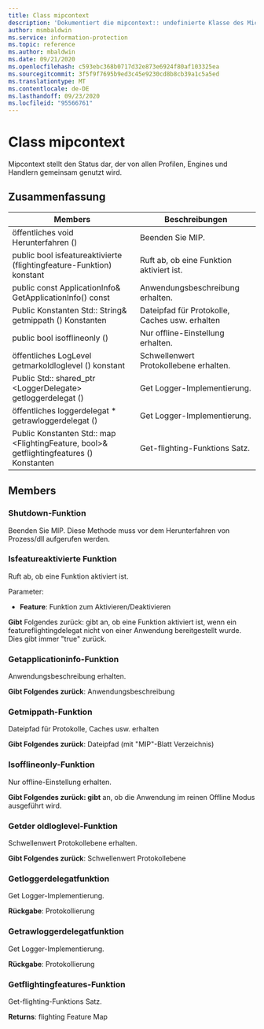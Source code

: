 ```yaml
---
title: Class mipcontext
description: 'Dokumentiert die mipcontext:: undefinierte Klasse des Microsoft Information Protection (MIP) SDK.'
author: msmbaldwin
ms.service: information-protection
ms.topic: reference
ms.author: mbaldwin
ms.date: 09/21/2020
ms.openlocfilehash: c593ebc368b0717d32e873e6924f80af103325ea
ms.sourcegitcommit: 3f5f9f7695b9ed3c45e9230cd8b8cb39a1c5a5ed
ms.translationtype: MT
ms.contentlocale: de-DE
ms.lasthandoff: 09/23/2020
ms.locfileid: "95566761"
---
```

# <a name="class-mipcontext"></a>Class mipcontext 
Mipcontext stellt den Status dar, der von allen Profilen, Engines und Handlern gemeinsam genutzt wird.
  
## <a name="summary"></a>Zusammenfassung
 Members                        | Beschreibungen                                
--------------------------------|---------------------------------------------
öffentliches void Herunterfahren ()  |  Beenden Sie MIP.
public bool isfeatureaktivierte (flightingfeature-Funktion) konstant  |  Ruft ab, ob eine Funktion aktiviert ist.
public const ApplicationInfo& GetApplicationInfo() const  |  Anwendungsbeschreibung erhalten.
Public Konstanten Std:: String& getmippath () Konstanten  |  Dateipfad für Protokolle, Caches usw. erhalten
public bool isofflineonly ()  |  Nur offline-Einstellung erhalten.
öffentliches LogLevel getmarkoldloglevel () konstant  |  Schwellenwert Protokollebene erhalten.
Public Std:: shared_ptr \<LoggerDelegate\> getloggerdelegat ()  |  Get Logger-Implementierung.
öffentliches loggerdelegat * getrawloggerdelegat ()  |  Get Logger-Implementierung.
Public Konstanten Std:: map \<FlightingFeature, bool\>& getflightingfeatures () Konstanten  |  Get-flighting-Funktions Satz.
  
## <a name="members"></a>Members
  
### <a name="shutdown-function"></a>Shutdown-Funktion
Beenden Sie MIP.
Diese Methode muss vor dem Herunterfahren von Prozess/dll aufgerufen werden.
  
### <a name="isfeatureenabled-function"></a>Isfeatureaktivierte Funktion
Ruft ab, ob eine Funktion aktiviert ist.

Parameter:  
* **Feature**: Funktion zum Aktivieren/Deaktivieren



  
**Gibt** Folgendes zurück: gibt an, ob eine Funktion aktiviert ist, wenn ein featureflightingdelegat nicht von einer Anwendung bereitgestellt wurde. Dies gibt immer "true" zurück.
  
### <a name="getapplicationinfo-function"></a>Getapplicationinfo-Funktion
Anwendungsbeschreibung erhalten.

  
**Gibt Folgendes zurück**: Anwendungsbeschreibung
  
### <a name="getmippath-function"></a>Getmippath-Funktion
Dateipfad für Protokolle, Caches usw. erhalten

  
**Gibt Folgendes zurück**: Dateipfad (mit "MIP"-Blatt Verzeichnis)
  
### <a name="isofflineonly-function"></a>Isofflineonly-Funktion
Nur offline-Einstellung erhalten.

  
**Gibt Folgendes zurück: gibt** an, ob die Anwendung im reinen Offline Modus ausgeführt wird.
  
### <a name="getthresholdloglevel-function"></a>Getder oldloglevel-Funktion
Schwellenwert Protokollebene erhalten.

  
**Gibt Folgendes zurück**: Schwellenwert Protokollebene
  
### <a name="getloggerdelegate-function"></a>Getloggerdelegatfunktion
Get Logger-Implementierung.

  
**Rückgabe**: Protokollierung
  
### <a name="getrawloggerdelegate-function"></a>Getrawloggerdelegatfunktion
Get Logger-Implementierung.

  
**Rückgabe**: Protokollierung
  
### <a name="getflightingfeatures-function"></a>Getflightingfeatures-Funktion
Get-flighting-Funktions Satz.

  
**Returns**: flighting Feature Map